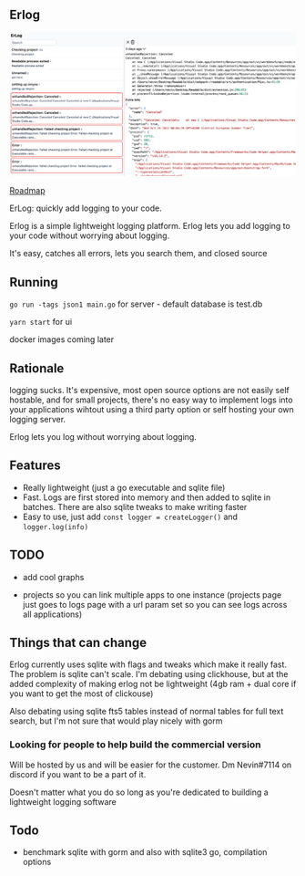 ## Erlog

![1](./assets/1.png)

[Roadmap](https://github.com/users/Nevin1901/projects/1)

ErLog: quickly add logging to your code.

Erlog is a simple lightweight logging platform. Erlog lets you add logging to your code without worrying about logging.

It's easy, catches all errors, lets you search them, and closed source

## Running

`go run -tags json1 main.go` for server - default database is test.db

`yarn start` for ui

docker images coming later

## Rationale

logging sucks. It's expensive, most open source options are not easily self hostable, and for small projects, there's no easy way to implement logs into your applications wihtout using a third party option or self hosting your own logging server.

Erlog lets you log without worrying about logging.

## Features

- Really lightweight (just a go executable and sqlite file)
- Fast. Logs are first stored into memory and then added to sqlite in batches. There are also sqlite tweaks to make writing faster
- Easy to use, just add `const logger = createLogger()` and `logger.log(info)`

## TODO

- add cool graphs

- projects so you can link multiple apps to one instance (projects page just goes to logs page with a url param set so you can see logs across all applications)

## Things that can change

Erlog currently uses sqlite with flags and tweaks which make it really fast. The problem is sqlite can't scale. I'm debating using clickhouse, but at the added complexity of making erlog not be lightweight (4gb ram + dual core if you want to get the most of clickouse)

Also debating using sqlite fts5 tables instead of normal tables for full text search, but I'm not sure that would play nicely with gorm

### Looking for people to help build the commercial version

Will be hosted by us and will be easier for the customer. Dm Nevin#7114 on discord if you want to be a part of it.

Doesn't matter what you do so long as you're dedicated to building a lightweight logging software

## Todo

- benchmark sqlite with gorm and also with sqlite3 go, compilation options
